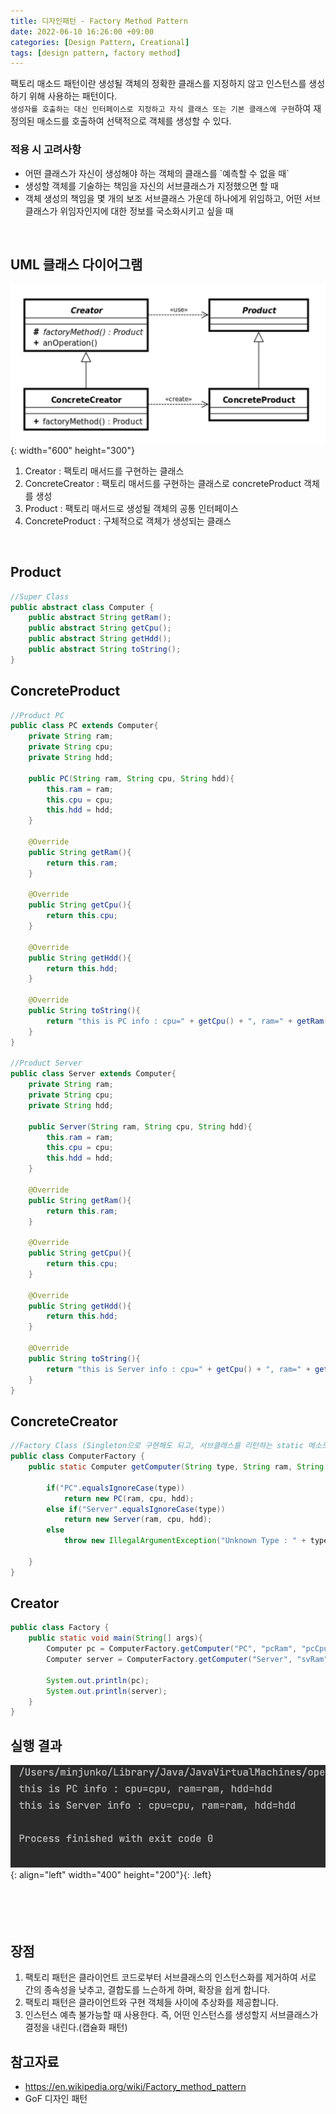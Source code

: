 ```yaml
---
title: 디자인패턴 - Factory Method Pattern
date: 2022-06-10 16:26:00 +09:00
categories: [Design Pattern, Creational]
tags: [design pattern, factory method]
---
```


팩토리 매소드 패턴이란 생성될 객체의 정확한 클래스를 지정하지 않고 인스턴스를 생성하기 위해 사용하는 패턴이다.<br>
`생성자를 호출하는 대신 인터페이스로 지정하고 자식 클래스 또는 기본 클래스에 구현`하여 재정의된 매소드를 호출하여 선택적으로 객체를 생성할 수 있다.<br>

### 적용 시 고려사항

<ul>
    <li>어떤 클래스가 자신이 생성해야 하는 객체의 클래스를 `예측할 수 없을 때`</li>
    <li>생성할 객체를 기술하는 책임을 자신의 서브클래스가 지정했으면 할 때</li>
    <li>객체 생성의 책임을 몇 개의 보조 서브클래스 가운데 하나에게 위임하고, 어떤 서브클래스가 위임자인지에 대한 정보를 국소화시키고 싶을 때</li>
</ul>
<br>

## UML 클래스 다이어그램

![factory uml](/assets/img/posts/design-pattern/2022-06-10-factory-method-1.png){: width="600" height="300"}<br>

<ol>
    <li>Creator : 팩토리 매서드를 구현하는 클래스</li>
    <li>ConcreteCreator : 팩토리 매서드를 구현하는 클래스로 concreteProduct 객체를 생성</li>
    <li>Product : 팩토리 매서드로 생성될 객체의 공통 인터페이스</li>
    <li>ConcreteProduct : 구체적으로 객체가 생성되는 클래스</li>
</ol>
<br>

## Product

```java
//Super Class
public abstract class Computer {
    public abstract String getRam();
    public abstract String getCpu();
    public abstract String getHdd();
    public abstract String toString();
}
```

## ConcreteProduct

```java
//Product PC
public class PC extends Computer{
    private String ram;
    private String cpu;
    private String hdd;

    public PC(String ram, String cpu, String hdd){
        this.ram = ram;
        this.cpu = cpu;
        this.hdd = hdd;
    }

    @Override
    public String getRam(){
        return this.ram;
    }

    @Override
    public String getCpu(){
        return this.cpu;
    }

    @Override
    public String getHdd(){
        return this.hdd;
    }

    @Override
    public String toString(){
        return "this is PC info : cpu=" + getCpu() + ", ram=" + getRam() + ", hdd=" + getHdd();
    }
}

//Product Server
public class Server extends Computer{
    private String ram;
    private String cpu;
    private String hdd;

    public Server(String ram, String cpu, String hdd){
        this.ram = ram;
        this.cpu = cpu;
        this.hdd = hdd;
    }

    @Override
    public String getRam(){
        return this.ram;
    }

    @Override
    public String getCpu(){
        return this.cpu;
    }

    @Override
    public String getHdd(){
        return this.hdd;
    }

    @Override
    public String toString(){
        return "this is Server info : cpu=" + getCpu() + ", ram=" + getRam() + ", hdd=" + getHdd();
    }
}
```

## ConcreteCreator

```java
//Factory Class (Singleton으로 구현해도 되고, 서브클래스를 리턴하는 static 메소드로 구현해도 된다.)
public class ComputerFactory {
    public static Computer getComputer(String type, String ram, String cpu, String hdd){

        if("PC".equalsIgnoreCase(type))
            return new PC(ram, cpu, hdd);
        else if("Server".equalsIgnoreCase(type))
            return new Server(ram, cpu, hdd);
        else
            throw new IllegalArgumentException("Unknown Type : " + type);

    }
}
```

## Creator

```java
public class Factory {
    public static void main(String[] args){
        Computer pc = ComputerFactory.getComputer("PC", "pcRam", "pcCpu", "pcHdd");
        Computer server = ComputerFactory.getComputer("Server", "svRam", "svCpu", "svHdd");

        System.out.println(pc);
        System.out.println(server);
    }
}
```

## 실행 결과

![result](/assets/img/posts/design-pattern/2022-06-10-factory-method-2.png){: align="left" width="400" height="200"}{: .left}<br><br><br><br><br>

## 장점
<ol>
    <li>팩토리 패턴은 클라이언트 코드로부터 서브클래스의 인스턴스화를 제거하여 서로 간의 종속성을 낮추고,
   결합도를 느슨하게 하며, 확장을 쉽게 합니다.</li>
    <li>팩토리 패턴은 클라이언트와 구현 객체들 사이에 추상화를 제공합니다.</li>
    <li>인스턴스 예측 불가능할 때 사용한다. 즉, 어떤 인스턴스를 생성할지 서브클래스가 결정을 내린다.(캡슐화 패턴)</li>
</ol>

## 참고자료

- <https://en.wikipedia.org/wiki/Factory_method_pattern>
- GoF 디자인 패턴
